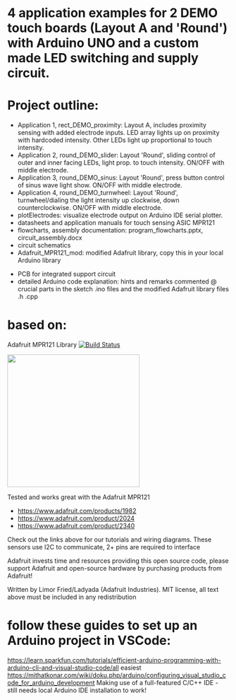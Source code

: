 # 4 application examples for 2 DEMO touch boards (Layout A and 'Round') with Arduino UNO and a custom made LED switching and supply circuit. 

# Project outline:

+ Application 1, rect_DEMO_proximity: Layout A, includes proximity sensing with added electrode inputs. LED array lights up on proximity with hardcoded intensity. Other LEDs light up proportional to touch intensity. 
+ Application 2, round_DEMO_slider: Layout 'Round', sliding control of outer and inner facing LEDs, light prop. to touch intensity. ON/OFF with middle electrode.
+ Application 3, round_DEMO_sinus: Layout 'Round', press button control of sinus wave light show. ON/OFF with middle electrode.
+ Application 4, round_DEMO_turnwheel: Layout 'Round', turnwheel/dialing the light intensity up clockwise, down counterclockwise. ON/OFF with middle electrode.
+ plotElectrodes: visualize electrode output on Arduino IDE serial plotter.
+ datasheets and application manuals for touch sensing ASIC MPR121
+ flowcharts, assembly documentation: program_flowcharts.pptx, circuit_assembly.docx
+ circuit schematics
+ Adafruit_MPR121_mod: modified Adafruit library, copy this in your local Arduino library
- PCB for integrated support circuit
- detailed Arduino code explanation: hints and remarks commented @ crucial parts in the sketch .ino files and the modified Adafruit library files .h .cpp

# based on: 

Adafruit MPR121 Library [![Build Status](https://github.com/adafruit/Adafruit_MPR121/workflows/Arduino%20Library%20CI/badge.svg)](https://github.com/adafruit/Adafruit_MPR121/actions)

<a href="https://www.adafruit.com/products/1982"><img src="https://cdn-shop.adafruit.com/970x728/1982-00.jpg" height="300"/></a>

Tested and works great with the Adafruit MPR121
  * https://www.adafruit.com/products/1982
  * https://www.adafruit.com/product/2024
  * https://www.adafruit.com/product/2340
 
Check out the links above for our tutorials and wiring diagrams. 
These sensors use I2C to communicate, 2+ pins are required to interface

Adafruit invests time and resources providing this open source code, please support Adafruit and open-source hardware by purchasing products from Adafruit!

Written by Limor Fried/Ladyada (Adafruit Industries).
MIT license, all text above must be included in any redistribution

# follow these guides to set up an Arduino project in VSCode: 
https://learn.sparkfun.com/tutorials/efficient-arduino-programming-with-arduino-cli-and-visual-studio-code/all
easiest 
https://mithatkonar.com/wiki/doku.php/arduino/configuring_visual_studio_code_for_arduino_development
Making use of a full-featured C/C++ IDE - still needs local Arduino IDE installation to work!